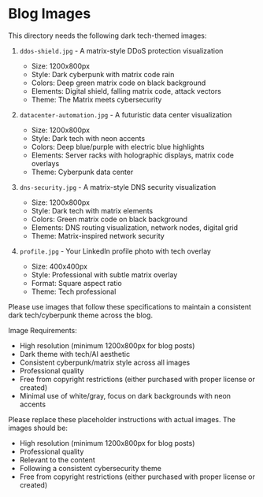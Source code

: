 # Blog Images

This directory needs the following dark tech-themed images:

1. `ddos-shield.jpg` - A matrix-style DDoS protection visualization
   - Size: 1200x800px
   - Style: Dark cyberpunk with matrix code rain
   - Colors: Deep green matrix code on black background
   - Elements: Digital shield, falling matrix code, attack vectors
   - Theme: The Matrix meets cybersecurity

2. `datacenter-automation.jpg` - A futuristic data center visualization
   - Size: 1200x800px
   - Style: Dark tech with neon accents
   - Colors: Deep blue/purple with electric blue highlights
   - Elements: Server racks with holographic displays, matrix code overlays
   - Theme: Cyberpunk data center

3. `dns-security.jpg` - A matrix-style DNS security visualization
   - Size: 1200x800px
   - Style: Dark tech with matrix elements
   - Colors: Green matrix code on black background
   - Elements: DNS routing visualization, network nodes, digital grid
   - Theme: Matrix-inspired network security

4. `profile.jpg` - Your LinkedIn profile photo with tech overlay
   - Size: 400x400px
   - Style: Professional with subtle matrix overlay
   - Format: Square aspect ratio
   - Theme: Tech professional

Please use images that follow these specifications to maintain a consistent dark tech/cyberpunk theme across the blog.

Image Requirements:
- High resolution (minimum 1200x800px for blog posts)
- Dark theme with tech/AI aesthetic
- Consistent cyberpunk/matrix style across all images
- Professional quality
- Free from copyright restrictions (either purchased with proper license or created)
- Minimal use of white/gray, focus on dark backgrounds with neon accents

Please replace these placeholder instructions with actual images. The images should be:
- High resolution (minimum 1200x800px for blog posts)
- Professional quality
- Relevant to the content
- Following a consistent cybersecurity theme
- Free from copyright restrictions (either purchased with proper license or created) 
